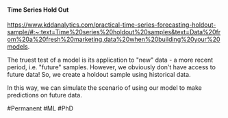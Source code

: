 #### Time Series Hold Out
https://www.kddanalytics.com/practical-time-series-forecasting-holdout-sample/#:~:text=Time%20series%20holdout%20samples&text=Data%20from%20a%20fresh%20marketing,data%20when%20building%20your%20models.

The truest test of a model is its application to "new" data - a more recent period, i.e. "future" samples. However, we obviously don't have access to future data! So, we create a holdout sample using historical data.

In this way, we can simulate the scenario of using our model to make predictions on future data.

#Permanent #ML #PhD 